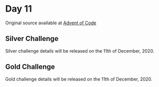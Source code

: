 # Day 11

Original source available at [Advent of Code](https://adventofcode.com/2020/day/11)

## Silver Challenge

Silver challenge details will be released on the 11th of December, 2020.

## Gold Challenge

Gold challenge details will be released on the 11th of December, 2020.

